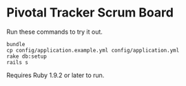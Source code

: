 # Pivotal Tracker Scrum Board

Run these commands to try it out.

 ```
bundle
cp config/application.example.yml config/application.yml
rake db:setup
rails s
 ```


Requires Ruby 1.9.2 or later to run.